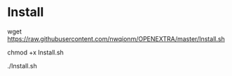 # Install

wget https://raw.githubusercontent.com/nwqionm/OPENEXTRA/master/Install.sh

chmod +x Install.sh

./Install.sh
